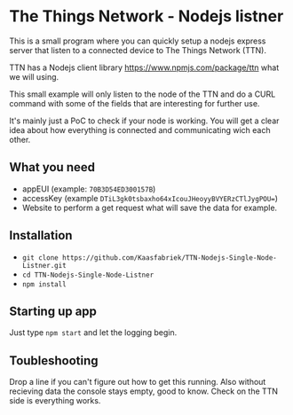 # The Things Network - Nodejs listner
This is a small program where you can quickly setup a nodejs express server that listen to a connected device to The Things Network (TTN).

TTN has a Nodejs client library https://www.npmjs.com/package/ttn what we will using.

This small example will only listen to the node of the TTN and do a CURL command with some of the fields that are interesting for further use.

It's mainly just a PoC to check if your node is working.
You will get a clear idea about how everything is connected and communicating wich each other.

## What you need

- appEUI (example: `70B3D54ED300157B`)
- accessKey (example `DTiL3gk0tsbaxho64xIcouJHeoyyBVYERzCTlJygPOU=`)
- Website to perform a get request what will save the data for example.

## Installation

- `git clone https://github.com/Kaasfabriek/TTN-Nodejs-Single-Node-Listner.git`
- `cd TTN-Nodejs-Single-Node-Listner`
- `npm install`

## Starting up app
Just type `npm start` and let the logging begin.

## Toubleshooting
Drop a line if you can't figure out how to get this running. Also without recieving data the console stays empty, good to know. Check on the TTN side is everything works.

